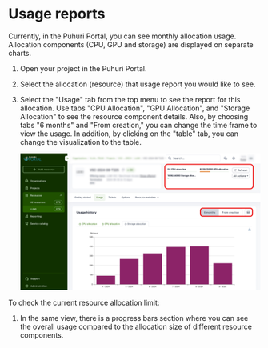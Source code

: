 # Usage reports

Currently, in the Puhuri Portal, you can see monthly allocation usage. Allocation components (CPU, GPU and storage) are displayed on separate charts.

1. Open your project in the Puhuri Portal.
2. Select the allocation (resource) that usage report you would like to see.
3. Select the "Usage" tab from the top menu to see the report for this allocation. Use tabs "CPU Allocation", "GPU Allocation", and "Storage Allocation" to see the resource component details. Also, by choosing tabs "6 months" and "From creation," you can change the time frame to view the usage. In addition, by clicking on the "table" tab, you can change the visualization to the table. 



   ![Usage](../assets/usage.jpg)
   
To check the current resource allocation limit:

1. In the same view, there is a progress bars section where you can see the overall usage compared to the allocation size of different resource components.
